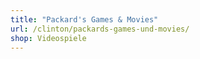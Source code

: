 ```yaml
---
title: "Packard's Games & Movies"
url: /clinton/packards-games-und-movies/
shop: Videospiele
---
```


